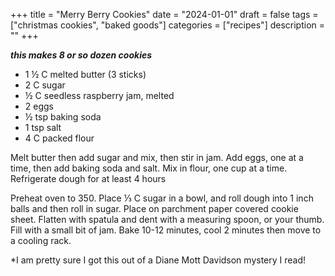 ﻿+++
title = "Merry Berry Cookies"
date = "2024-01-01"
draft = false
tags = ["christmas cookies", "baked goods"]
categories = ["recipes"]
description = ""
+++

__*this makes 8 or so dozen cookies*__

* 1 ½ C melted butter (3 sticks)
* 2 C sugar
* ½ C seedless raspberry jam, melted
* 2 eggs
* ½ tsp baking soda
* 1 tsp salt
* 4 C packed flour

Melt butter then add sugar and mix, then stir in jam. Add eggs, one at a time, then add baking soda and salt. Mix in flour, one cup at a time. Refrigerate dough for at least 4 hours

Preheat oven to 350. Place ⅓ C sugar in a bowl, and roll dough into 1 inch balls and then roll in sugar. Place on parchment paper covered cookie sheet. Flatten with spatula and dent with a measuring spoon, or your thumb. Fill with a small bit of jam. Bake 10-12 minutes, cool 2 minutes then move to a cooling rack.

\*I am pretty sure I got this out of a Diane Mott Davidson mystery I read!